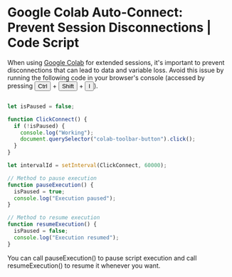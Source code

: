 # Google Colab Auto-Connect: Prevent Session Disconnections | Code Script

When using [Google Colab](https://colab.research.google.com) for extended sessions, it's important to prevent disconnections that can lead to data and variable loss. Avoid this issue by running the following code in your browser's console (accessed by pressing <button>Ctrl</button> + <button>Shift</button> + <button>I</button>).

```javascript

let isPaused = false;

function ClickConnect() {
  if (!isPaused) {
    console.log("Working");
    document.querySelector("colab-toolbar-button").click();
  }
}

let intervalId = setInterval(ClickConnect, 60000);

// Method to pause execution
function pauseExecution() {
  isPaused = true;
  console.log("Execution paused");
}

// Method to resume execution
function resumeExecution() {
  isPaused = false;
  console.log("Execution resumed");
}

```

You can call pauseExecution() to pause script execution and call resumeExecution() to resume it whenever you want.
